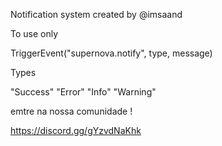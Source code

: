 Notification system created by @imsaand

To use only

TriggerEvent("supernova.notify", type, message)

Types 

"Success"
"Error"
"Info"
"Warning"

emtre na nossa comunidade !

https://discord.gg/gYzvdNaKhk

